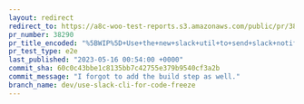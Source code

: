 ```yaml
---
layout: redirect
redirect_to: https://a8c-woo-test-reports.s3.amazonaws.com/public/pr/38290/e2e/index.html
pr_number: 38290
pr_title_encoded: "%5BWIP%5D+Use+the+new+slack+util+to+send+slack+notification+in+code+freeze"
pr_test_type: e2e
last_published: "2023-05-16 00:54:00 +0000"
commit_sha: 60c0c43bbe1c8135bb7c42755e379b9540cf3a2b
commit_message: "I forgot to add the build step as well."
branch_name: dev/use-slack-cli-for-code-freeze
---
```

